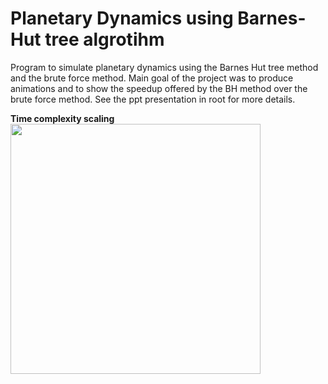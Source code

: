 # Planetary Dynamics using Barnes-Hut tree algrotihm
Program to simulate planetary dynamics using the Barnes Hut tree method and
the brute force method. Main goal of the project was to produce animations and to show
the speedup offered by the BH method over the brute force method. See the ppt presentation
in root for more details. 

**Time complexity scaling**
<img src="https://raw.github.com/akoreman/Planetary-Dynamics-Barnes-Hut/main/images/TimeComplexity.PNG" width="400">  
